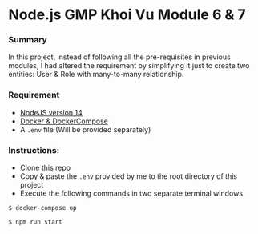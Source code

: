 # Node.js GMP Khoi Vu Module 6 & 7

### Summary

In this project, instead of following all the pre-requisites in previous modules, I had altered the requirement by simplifying it just to create two entities: User & Role with many-to-many relationship.

### Requirement
- [NodeJS version 14](https://nodejs.org/en/)
- [Docker & DockerCompose](https://docs.docker.com/compose/)
- A `.env` file (Will be provided separately)


### Instructions:
- Clone this repo
- Copy & paste the `.env` provided by me to the root directory of this project
- Execute the following commands in two separate terminal windows

```
$ docker-compose up

$ npm run start
```
